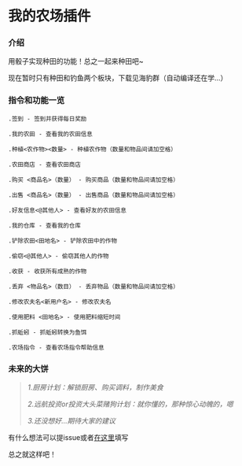 # 我的农场插件


### 介绍

用骰子实现种田的功能！总之一起来种田吧~

现在暂时只有种田和钓鱼两个板块，下载见海豹群（自动编译还在学...）


### 指令和功能一览

    .签到 - 签到并获得每日奖励

    .我的农田 - 查看我的农田信息

    .种植<农作物><数量> - 种植农作物（数量和物品间请加空格）

    .农田商店 - 查看农田商店

    .购买 <商品名>（数量） - 购买商品（数量和物品间请加空格）

    .出售 <商品名>（数量） - 出售商品（数量和物品间请加空格）

    .好友信息<@其他人> - 查看好友的农田信息

    .我的仓库 - 查看我的仓库

    .铲除农田<田地名> - 铲除农田中的作物

    .偷窃<@其他人> - 偷窃其他人的作物

    .收获 - 收获所有成熟的作物

    .丢弃 <物品名>（数目） - 丢弃物品（数量和物品间请加空格）

    .修改农夫名<新用户名> - 修改农夫名

    .使用肥料 <田地名> - 使用肥料缩短时间

    .抓蚯蚓 - 抓蚯蚓转换为鱼饵

    .农场指令 - 查看农场指令帮助信息


### 未来的大饼

>*1.厨房计划：解锁厨房、购买调料，制作美食*
> 
>*2.远航投资or投资大头菜赌狗计划：就你懂的，那种惊心动魄的，嗯*
> 
> *3.还没想好...期待大家的建议*

有什么想法可以提issue或者[在这里](https://docs.qq.com/form/page/DZVdUcWV1a1VqeFNm)填写


总之就这样吧！



